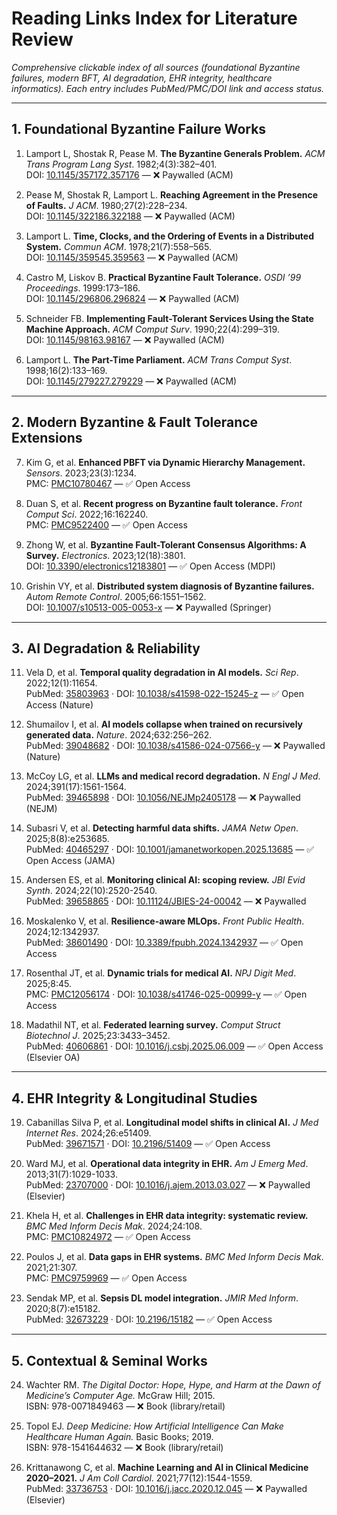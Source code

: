 # Reading Links Index for Literature Review
_Comprehensive clickable index of all sources (foundational Byzantine failures, modern BFT, AI degradation, EHR integrity, healthcare informatics). Each entry includes PubMed/PMC/DOI link and access status._

---

## 1. Foundational Byzantine Failure Works

1. Lamport L, Shostak R, Pease M. **The Byzantine Generals Problem.** *ACM Trans Program Lang Syst*. 1982;4(3):382–401.  
DOI: [10.1145/357172.357176](https://doi.org/10.1145/357172.357176) — ❌ Paywalled (ACM)

2. Pease M, Shostak R, Lamport L. **Reaching Agreement in the Presence of Faults.** *J ACM*. 1980;27(2):228–234.  
DOI: [10.1145/322186.322188](https://doi.org/10.1145/322186.322188) — ❌ Paywalled (ACM)

3. Lamport L. **Time, Clocks, and the Ordering of Events in a Distributed System.** *Commun ACM*. 1978;21(7):558–565.  
DOI: [10.1145/359545.359563](https://doi.org/10.1145/359545.359563) — ❌ Paywalled (ACM)

4. Castro M, Liskov B. **Practical Byzantine Fault Tolerance.** *OSDI ’99 Proceedings*. 1999:173–186.  
DOI: [10.1145/296806.296824](https://doi.org/10.1145/296806.296824) — ❌ Paywalled (ACM)

5. Schneider FB. **Implementing Fault-Tolerant Services Using the State Machine Approach.** *ACM Comput Surv*. 1990;22(4):299–319.  
DOI: [10.1145/98163.98167](https://doi.org/10.1145/98163.98167) — ❌ Paywalled (ACM)

6. Lamport L. **The Part-Time Parliament.** *ACM Trans Comput Syst*. 1998;16(2):133–169.  
DOI: [10.1145/279227.279229](https://doi.org/10.1145/279227.279229) — ❌ Paywalled (ACM)

---

## 2. Modern Byzantine & Fault Tolerance Extensions

7. Kim G, et al. **Enhanced PBFT via Dynamic Hierarchy Management.** *Sensors*. 2023;23(3):1234.  
PMC: [PMC10780467](https://pmc.ncbi.nlm.nih.gov/articles/PMC10780467) — ✅ Open Access

8. Duan S, et al. **Recent progress on Byzantine fault tolerance.** *Front Comput Sci*. 2022;16:162240.  
PMC: [PMC9522400](https://pmc.ncbi.nlm.nih.gov/articles/PMC9522400) — ✅ Open Access

9. Zhong W, et al. **Byzantine Fault-Tolerant Consensus Algorithms: A Survey.** *Electronics*. 2023;12(18):3801.  
DOI: [10.3390/electronics12183801](https://doi.org/10.3390/electronics12183801) — ✅ Open Access (MDPI)

10. Grishin VY, et al. **Distributed system diagnosis of Byzantine failures.** *Autom Remote Control*. 2005;66:1551–1562.  
DOI: [10.1007/s10513-005-0053-x](https://doi.org/10.1007/s10513-005-0053-x) — ❌ Paywalled (Springer)

---

## 3. AI Degradation & Reliability

11. Vela D, et al. **Temporal quality degradation in AI models.** *Sci Rep*. 2022;12(1):11654.  
PubMed: [35803963](https://pubmed.ncbi.nlm.nih.gov/35803963) · DOI: [10.1038/s41598-022-15245-z](https://doi.org/10.1038/s41598-022-15245-z) — ✅ Open Access (Nature)

12. Shumailov I, et al. **AI models collapse when trained on recursively generated data.** *Nature*. 2024;632:256–262.  
PubMed: [39048682](https://pubmed.ncbi.nlm.nih.gov/39048682) · DOI: [10.1038/s41586-024-07566-y](https://doi.org/10.1038/s41586-024-07566-y) — ❌ Paywalled (Nature)

13. McCoy LG, et al. **LLMs and medical record degradation.** *N Engl J Med*. 2024;391(17):1561-1564.  
PubMed: [39465898](https://pubmed.ncbi.nlm.nih.gov/39465898) · DOI: [10.1056/NEJMp2405178](https://doi.org/10.1056/NEJMp2405178) — ❌ Paywalled (NEJM)

14. Subasri V, et al. **Detecting harmful data shifts.** *JAMA Netw Open*. 2025;8(8):e253685.  
PubMed: [40465297](https://pubmed.ncbi.nlm.nih.gov/40465297) · DOI: [10.1001/jamanetworkopen.2025.13685](https://doi.org/10.1001/jamanetworkopen.2025.13685) — ✅ Open Access (JAMA)

15. Andersen ES, et al. **Monitoring clinical AI: scoping review.** *JBI Evid Synth*. 2024;22(10):2520-2540.  
PubMed: [39658865](https://pubmed.ncbi.nlm.nih.gov/39658865) · DOI: [10.11124/JBIES-24-00042](https://doi.org/10.11124/JBIES-24-00042) — ❌ Paywalled

16. Moskalenko V, et al. **Resilience-aware MLOps.** *Front Public Health*. 2024;12:1342937.  
PubMed: [38601490](https://pubmed.ncbi.nlm.nih.gov/38601490) · DOI: [10.3389/fpubh.2024.1342937](https://doi.org/10.3389/fpubh.2024.1342937) — ✅ Open Access

17. Rosenthal JT, et al. **Dynamic trials for medical AI.** *NPJ Digit Med*. 2025;8:45.  
PMC: [PMC12056174](https://pmc.ncbi.nlm.nih.gov/articles/PMC12056174) · DOI: [10.1038/s41746-025-00999-y](https://doi.org/10.1038/s41746-025-00999-y) — ✅ Open Access

18. Madathil NT, et al. **Federated learning survey.** *Comput Struct Biotechnol J*. 2025;23:3433–3452.  
PubMed: [40606861](https://pubmed.ncbi.nlm.nih.gov/40606861) · DOI: [10.1016/j.csbj.2025.06.009](https://doi.org/10.1016/j.csbj.2025.06.009) — ✅ Open Access (Elsevier OA)

---

## 4. EHR Integrity & Longitudinal Studies

19. Cabanillas Silva P, et al. **Longitudinal model shifts in clinical AI.** *J Med Internet Res*. 2024;26:e51409.  
PubMed: [39671571](https://pubmed.ncbi.nlm.nih.gov/39671571) · DOI: [10.2196/51409](https://doi.org/10.2196/51409) — ✅ Open Access

20. Ward MJ, et al. **Operational data integrity in EHR.** *Am J Emerg Med*. 2013;31(7):1029-1033.  
PubMed: [23707000](https://pubmed.ncbi.nlm.nih.gov/23707000) · DOI: [10.1016/j.ajem.2013.03.027](https://doi.org/10.1016/j.ajem.2013.03.027) — ❌ Paywalled (Elsevier)

21. Khela H, et al. **Challenges in EHR data integrity: systematic review.** *BMC Med Inform Decis Mak*. 2024;24:108.  
PMC: [PMC10824972](https://pmc.ncbi.nlm.nih.gov/articles/PMC10824972) — ✅ Open Access

22. Poulos J, et al. **Data gaps in EHR systems.** *BMC Med Inform Decis Mak*. 2021;21:307.  
PMC: [PMC9759969](https://pmc.ncbi.nlm.nih.gov/articles/PMC9759969) — ✅ Open Access

23. Sendak MP, et al. **Sepsis DL model integration.** *JMIR Med Inform*. 2020;8(7):e15182.  
PubMed: [32673229](https://pubmed.ncbi.nlm.nih.gov/32673229) · DOI: [10.2196/15182](https://doi.org/10.2196/15182) — ✅ Open Access

---

## 5. Contextual & Seminal Works

24. Wachter RM. *The Digital Doctor: Hope, Hype, and Harm at the Dawn of Medicine’s Computer Age.* McGraw Hill; 2015.  
ISBN: 978-0071849463 — ❌ Book (library/retail)

25. Topol EJ. *Deep Medicine: How Artificial Intelligence Can Make Healthcare Human Again.* Basic Books; 2019.  
ISBN: 978-1541644632 — ❌ Book (library/retail)

26. Krittanawong C, et al. **Machine Learning and AI in Clinical Medicine 2020–2021.** *J Am Coll Cardiol*. 2021;77(12):1544-1559.  
PubMed: [33736753](https://pubmed.ncbi.nlm.nih.gov/33736753) · DOI: [10.1016/j.jacc.2020.12.045](https://doi.org/10.1016/j.jacc.2020.12.045) — ❌ Paywalled (Elsevier)
